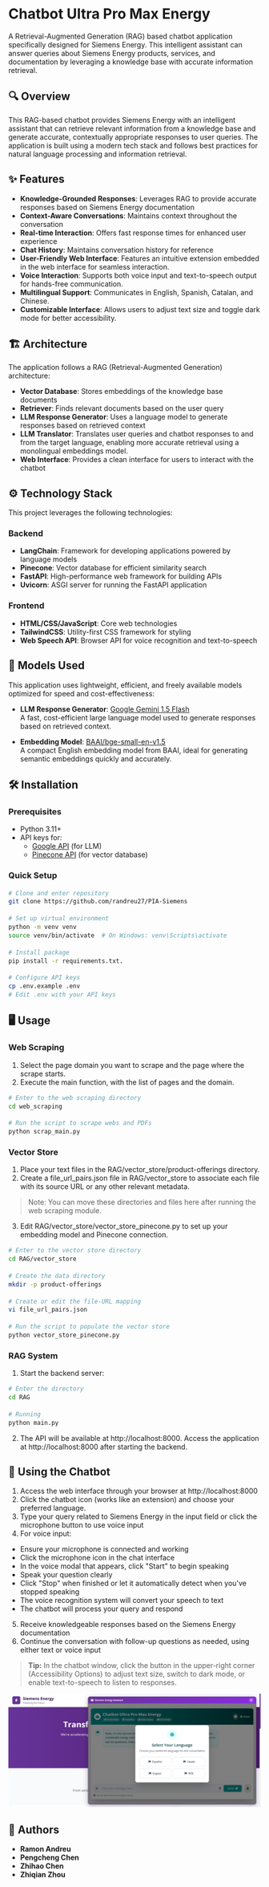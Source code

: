 # Chatbot Ultra Pro Max Energy

A Retrieval-Augmented Generation (RAG) based chatbot application specifically designed for Siemens Energy. This intelligent assistant can answer queries about Siemens Energy products, services, and documentation by leveraging a knowledge base with accurate information retrieval.

## 🔍 Overview

This RAG-based chatbot provides Siemens Energy with an intelligent assistant that can retrieve relevant information from a knowledge base and generate accurate, contextually appropriate responses to user queries. The application is built using a modern tech stack and follows best practices for natural language processing and information retrieval.

## ✨ Features

- **Knowledge-Grounded Responses**: Leverages RAG to provide accurate responses based on Siemens Energy documentation
- **Context-Aware Conversations**: Maintains context throughout the conversation
- **Real-time Interaction**: Offers fast response times for enhanced user experience
- **Chat History**: Maintains conversation history for reference
- **User-Friendly Web Interface**: Features an intuitive extension embedded in the web interface for seamless interaction.
- **Voice Interaction**: Supports both voice input and text-to-speech output for hands-free communication.
- **Multilingual Support**: Communicates in English, Spanish, Catalan, and Chinese.
- **Customizable Interface**: Allows users to adjust text size and toggle dark mode for better accessibility.

## 🏗️ Architecture
The application follows a RAG (Retrieval-Augmented Generation) architecture:

- **Vector Database**: Stores embeddings of the knowledge base documents
- **Retriever**: Finds relevant documents based on the user query
- **LLM Response Generator**: Uses a language model to generate responses based on retrieved context
- **LLM Translator**: Translates user queries and chatbot responses to and from the target language, enabling more accurate retrieval using a monolingual embeddings model.
- **Web Interface**: Provides a clean interface for users to interact with the chatbot


## ⚙️ Technology Stack

This project leverages the following technologies:

### Backend

- **LangChain**: Framework for developing applications powered by language models
- **Pinecone**: Vector database for efficient similarity search
- **FastAPI**: High-performance web framework for building APIs
- **Uvicorn**: ASGI server for running the FastAPI application

### Frontend

- **HTML/CSS/JavaScript**: Core web technologies
- **TailwindCSS**: Utility-first CSS framework for styling
- **Web Speech API**: Browser API for voice recognition and text-to-speech

## 🧠 Models Used

This application uses lightweight, efficient, and freely available models optimized for speed and cost-effectiveness:

- **LLM Response Generator**: [Google Gemini 1.5 Flash](https://deepmind.google/discover/blog/gemini-15-pro-and-flash/)  
  A fast, cost-efficient large language model used to generate responses based on retrieved context.

- **Embedding Model**: [BAAI/bge-small-en-v1.5](https://huggingface.co/BAAI/bge-small-en-v1.5)  
  A compact English embedding model from BAAI, ideal for generating semantic embeddings quickly and accurately.


## 🛠️ Installation

### Prerequisites

- Python 3.11+
- API keys for:
  - [Google API](https://console.cloud.google.com/apis/credentials) (for LLM)
  - [Pinecone API](https://app.pinecone.io/) (for vector database)

### Quick Setup

```bash
# Clone and enter repository
git clone https://github.com/randreu27/PIA-Siemens

# Set up virtual environment
python -m venv venv
source venv/bin/activate  # On Windows: venv\Scripts\activate

# Install package
pip install -r requirements.txt.

# Configure API keys
cp .env.example .env
# Edit .env with your API keys
```


## 🖥️ Usage

### Web Scraping
1. Select the page domain you want to scrape and the page where the scrape starts.
2. Execute the main function, with the list of pages and the domain.
```bash
# Enter to the web scraping directory
cd web_scraping

# Run the script to scrape webs and PDFs
python scrap_main.py
```

### Vector Store
1. Place your text files in the RAG/vector_store/product-offerings directory.
2. Create a file_url_pairs.json file in RAG/vector_store to associate each file with its source URL or any other relevant metadata.
>   Note: You can move these directories and files here after running the web scraping module.

3. Edit RAG/vector_store/vector_store_pinecone.py to set up your embedding model and Pinecone connection.

```bash
# Enter to the vector store directory
cd RAG/vector_store

# Create the data directory
mkdir -p product-offerings

# Create or edit the file-URL mapping
vi file_url_pairs.json

# Run the script to populate the vector store
python vector_store_pinecone.py
```

### RAG System

1. Start the backend server:
```bash
# Enter the directory
cd RAG

# Running
python main.py
```
2. The API will be available at http://localhost:8000. Access the application at http://localhost:8000 after starting the backend.

## 🤖 Using the Chatbot

1. Access the web interface through your browser at http://localhost:8000
2. Click the chatbot icon (works like an extension) and choose your preferred language.
3. Type your query related to Siemens Energy in the input field or click the microphone button to use voice input
4. For voice input:

- Ensure your microphone is connected and working
- Click the microphone icon in the chat interface
- In the voice modal that appears, click "Start" to begin speaking
- Speak your question clearly
- Click "Stop" when finished or let it automatically detect when you've stopped speaking
- The voice recognition system will convert your speech to text
- The chatbot will process your query and respond

5. Receive knowledgeable responses based on the Siemens Energy documentation
6. Continue the conversation with follow-up questions as needed, using either text or voice input

> **Tip:** In the chatbot window, click the button in the upper-right corner (Accessibility Options) to adjust text size, switch to dark mode, or enable text-to-speech to listen to responses.

![Chatbot interface screenshot](./images/chatbot_interface.png)


## 👥 Authors

- **Ramon Andreu**
- **Pengcheng Chen**
- **Zhihao Chen**
- **Zhiqian Zhou**
